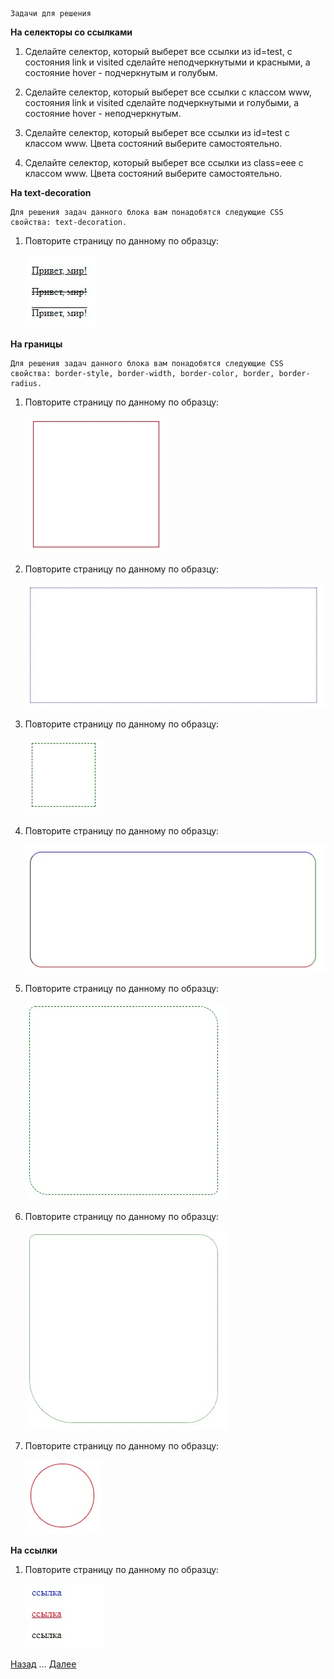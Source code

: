     Задачи для решения

**На селекторы со ссылками**
 
1. Сделайте селектор, который выберет все ссылки из id=test, с состояния link и visited сделайте неподчеркнутыми и красными, а состояние hover - подчеркнутым и голубым.
   
2. Сделайте селектор, который выберет все ссылки с классом www, состояния link и visited сделайте подчеркнутыми и голубыми, а состояние hover - неподчеркнутым.
   
3. Сделайте селектор, который выберет все ссылки из id=test с классом www. Цвета состояний выберите самостоятельно.
   
4. Сделайте селектор, который выберет все ссылки из class=eee с классом www. Цвета состояний выберите самостоятельно.

**На text-decoration**

    Для решения задач данного блока вам понадобятся следующие CSS свойства: text-decoration.
    
1. Повторите страницу по данному по образцу:
    
   ![Привет, мир!](img/1.jpg)

**На границы**

    Для решения задач данного блока вам понадобятся следующие CSS свойства: border-style, border-width, border-color, border, border-radius.
    
1. Повторите страницу по данному по образцу:
    
   ![Повторите страницу по данному по образцу](img/2.jpg)
    
2. Повторите страницу по данному по образцу:
    
   ![Повторите страницу по данному по образцу](img/3.jpg)    
    
3. Повторите страницу по данному по образцу:
    
   ![Повторите страницу по данному по образцу](img/4.jpg)

4. Повторите страницу по данному по образцу:
    
   ![Повторите страницу по данному по образцу](img/5.jpg)

5. Повторите страницу по данному по образцу:
    
   ![Повторите страницу по данному по образцу](img/6.jpg)

6. Повторите страницу по данному по образцу:
    
   ![Повторите страницу по данному по образцу](img/7.jpg)

7. Повторите страницу по данному по образцу:
    
   ![Повторите страницу по данному по образцу](img/8.jpg)    

**На ссылки**
    
1. Повторите страницу по данному по образцу:
    
   ![ссылка](img/9.jpg)        

   
[Назад](https://github.com/KinShish/learning_task_1/tree/master/4) ... [Далее](https://github.com/KinShish/learning_task_1/tree/master/6)